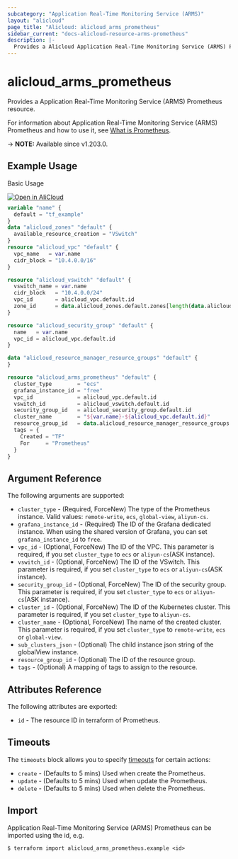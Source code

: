 ```yaml
---
subcategory: "Application Real-Time Monitoring Service (ARMS)"
layout: "alicloud"
page_title: "Alicloud: alicloud_arms_prometheus"
sidebar_current: "docs-alicloud-resource-arms-prometheus"
description: |-
  Provides a Alicloud Application Real-Time Monitoring Service (ARMS) Prometheus resource.
---
```


# alicloud_arms_prometheus

Provides a Application Real-Time Monitoring Service (ARMS) Prometheus resource.

For information about Application Real-Time Monitoring Service (ARMS) Prometheus and how to use it, see [What is Prometheus](https://www.alibabacloud.com/help/en/arms/developer-reference/api-arms-2019-08-08-createprometheusinstance).

-> **NOTE:** Available since v1.203.0.

## Example Usage

Basic Usage

<div style="display: block;margin-bottom: 40px;"><div class="oics-button" style="float: right;position: absolute;margin-bottom: 10px;">
  <a href="https://api.aliyun.com/terraform?resource=alicloud_arms_prometheus&exampleId=f90394b8-4001-7d31-cdc1-d416071987650c982df5&activeTab=example&spm=docs.r.arms_prometheus.0.f90394b840&intl_lang=EN_US" target="_blank">
    <img alt="Open in AliCloud" src="https://img.alicdn.com/imgextra/i1/O1CN01hjjqXv1uYUlY56FyX_!!6000000006049-55-tps-254-36.svg" style="max-height: 44px; max-width: 100%;">
  </a>
</div></div>

```terraform
variable "name" {
  default = "tf_example"
}
data "alicloud_zones" "default" {
  available_resource_creation = "VSwitch"
}
resource "alicloud_vpc" "default" {
  vpc_name   = var.name
  cidr_block = "10.4.0.0/16"
}

resource "alicloud_vswitch" "default" {
  vswitch_name = var.name
  cidr_block   = "10.4.0.0/24"
  vpc_id       = alicloud_vpc.default.id
  zone_id      = data.alicloud_zones.default.zones[length(data.alicloud_zones.default.zones) - 1].id
}

resource "alicloud_security_group" "default" {
  name   = var.name
  vpc_id = alicloud_vpc.default.id
}

data "alicloud_resource_manager_resource_groups" "default" {
}

resource "alicloud_arms_prometheus" "default" {
  cluster_type        = "ecs"
  grafana_instance_id = "free"
  vpc_id              = alicloud_vpc.default.id
  vswitch_id          = alicloud_vswitch.default.id
  security_group_id   = alicloud_security_group.default.id
  cluster_name        = "${var.name}-${alicloud_vpc.default.id}"
  resource_group_id   = data.alicloud_resource_manager_resource_groups.default.groups.0.id
  tags = {
    Created = "TF"
    For     = "Prometheus"
  }
}
```

## Argument Reference

The following arguments are supported:

* `cluster_type` - (Required, ForceNew) The type of the Prometheus instance. Valid values: `remote-write`, `ecs`, `global-view`, `aliyun-cs`.
* `grafana_instance_id` - (Required) The ID of the Grafana dedicated instance. When using the shared version of Grafana, you can set `grafana_instance_id` to `free`.
* `vpc_id` - (Optional, ForceNew) The ID of the VPC. This parameter is required, if you set `cluster_type` to `ecs` or `aliyun-cs`(ASK instance).
* `vswitch_id` - (Optional, ForceNew) The ID of the VSwitch. This parameter is required, if you set `cluster_type` to `ecs` or `aliyun-cs`(ASK instance).
* `security_group_id` - (Optional, ForceNew) The ID of the security group. This parameter is required, if you set `cluster_type` to `ecs` or `aliyun-cs`(ASK instance).
* `cluster_id` - (Optional, ForceNew) The ID of the Kubernetes cluster. This parameter is required, if you set `cluster_type` to `aliyun-cs`.
* `cluster_name` - (Optional, ForceNew) The name of the created cluster. This parameter is required, if you set `cluster_type` to `remote-write`, `ecs` or `global-view`.
* `sub_clusters_json` - (Optional) The child instance json string of the globalView instance.
* `resource_group_id` - (Optional) The ID of the resource group.
* `tags` - (Optional) A mapping of tags to assign to the resource.

## Attributes Reference

The following attributes are exported:

* `id` - The resource ID in terraform of Prometheus.

## Timeouts

The `timeouts` block allows you to specify [timeouts](https://developer.hashicorp.com/terraform/language/resources/syntax#operation-timeouts) for certain actions:

* `create` - (Defaults to 5 mins) Used when create the Prometheus.
* `update` - (Defaults to 5 mins) Used when update the Prometheus.
* `delete` - (Defaults to 5 mins) Used when delete the Prometheus.

## Import

Application Real-Time Monitoring Service (ARMS) Prometheus can be imported using the id, e.g.

```shell
$ terraform import alicloud_arms_prometheus.example <id>
```

